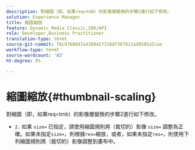```yaml
---
description: 對縮圖（即，如果req=tmb）的影像層變換的步驟2進行如下修改。
solution: Experience Manager
title: 縮圖縮放
feature: Dynamic Media Classic,SDK/API
role: Developer,Business Practitioner
translation-type: tm+mt
source-git-commit: f6c97606d7a4209427316d7367013ad9585a5cae
workflow-type: tm+mt
source-wordcount: '83'
ht-degree: 0%

---
```



# 縮圖縮放{#thumbnail-scaling}

對縮圖（即，如果req=tmb）的影像層變換的步驟2進行如下修改。

* `2.` 如果 `size=` 已指定，請使用縮圖規則將（裁切的）影像 `size=` 調整為正確。如果未指定`size=`，則根據`res=`縮放，或者，如果未指定`res=`，則使用下列縮圖規則將（裁切的）影像調整到畫布中。


